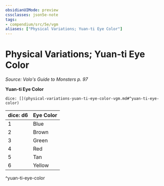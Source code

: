 ```yaml
---
obsidianUIMode: preview
cssclasses: json5e-note
tags:
- compendium/src/5e/vgm
aliases: ["Physical Variations; Yuan-ti Eye Color"]
---
```

# Physical Variations; Yuan-ti Eye Color
*Source: Volo's Guide to Monsters p. 97* 

**Yuan-ti Eye Color**

`dice: [](physical-variations-yuan-ti-eye-color-vgm.md#^yuan-ti-eye-color)`

| dice: d6 | Eye Color |
|----------|-----------|
| 1 | Blue |
| 2 | Brown |
| 3 | Green |
| 4 | Red |
| 5 | Tan |
| 6 | Yellow |
^yuan-ti-eye-color